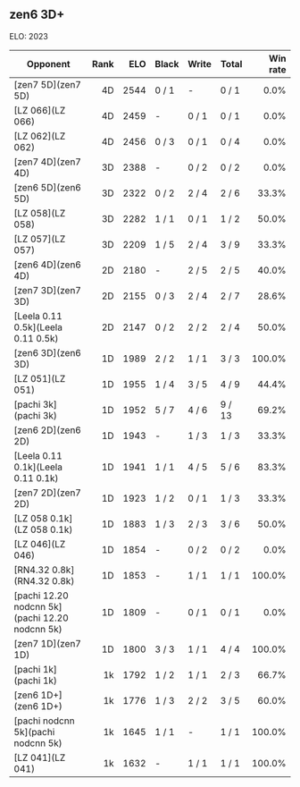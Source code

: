 ## zen6 3D+ ##

ELO: 2023

Opponent | Rank | ELO | Black | Write | Total | Win rate
---------|-----:|----:|-------|-------|-------|-------:
[zen7 5D](zen7 5D) | 4D | 2544 | 0 / 1 | - | 0 / 1 | 0.0%
[LZ 066](LZ 066) | 4D | 2459 | - | 0 / 1 | 0 / 1 | 0.0%
[LZ 062](LZ 062) | 4D | 2456 | 0 / 3 | 0 / 1 | 0 / 4 | 0.0%
[zen7 4D](zen7 4D) | 3D | 2388 | - | 0 / 2 | 0 / 2 | 0.0%
[zen6 5D](zen6 5D) | 3D | 2322 | 0 / 2 | 2 / 4 | 2 / 6 | 33.3%
[LZ 058](LZ 058) | 3D | 2282 | 1 / 1 | 0 / 1 | 1 / 2 | 50.0%
[LZ 057](LZ 057) | 3D | 2209 | 1 / 5 | 2 / 4 | 3 / 9 | 33.3%
[zen6 4D](zen6 4D) | 2D | 2180 | - | 2 / 5 | 2 / 5 | 40.0%
[zen7 3D](zen7 3D) | 2D | 2155 | 0 / 3 | 2 / 4 | 2 / 7 | 28.6%
[Leela 0.11 0.5k](Leela 0.11 0.5k) | 2D | 2147 | 0 / 2 | 2 / 2 | 2 / 4 | 50.0%
[zen6 3D](zen6 3D) | 1D | 1989 | 2 / 2 | 1 / 1 | 3 / 3 | 100.0%
[LZ 051](LZ 051) | 1D | 1955 | 1 / 4 | 3 / 5 | 4 / 9 | 44.4%
[pachi 3k](pachi 3k) | 1D | 1952 | 5 / 7 | 4 / 6 | 9 / 13 | 69.2%
[zen6 2D](zen6 2D) | 1D | 1943 | - | 1 / 3 | 1 / 3 | 33.3%
[Leela 0.11 0.1k](Leela 0.11 0.1k) | 1D | 1941 | 1 / 1 | 4 / 5 | 5 / 6 | 83.3%
[zen7 2D](zen7 2D) | 1D | 1923 | 1 / 2 | 0 / 1 | 1 / 3 | 33.3%
[LZ 058 0.1k](LZ 058 0.1k) | 1D | 1883 | 1 / 3 | 2 / 3 | 3 / 6 | 50.0%
[LZ 046](LZ 046) | 1D | 1854 | - | 0 / 2 | 0 / 2 | 0.0%
[RN4.32 0.8k](RN4.32 0.8k) | 1D | 1853 | - | 1 / 1 | 1 / 1 | 100.0%
[pachi 12.20 nodcnn 5k](pachi 12.20 nodcnn 5k) | 1D | 1809 | - | 0 / 1 | 0 / 1 | 0.0%
[zen7 1D](zen7 1D) | 1D | 1800 | 3 / 3 | 1 / 1 | 4 / 4 | 100.0%
[pachi 1k](pachi 1k) | 1k | 1792 | 1 / 2 | 1 / 1 | 2 / 3 | 66.7%
[zen6 1D+](zen6 1D+) | 1k | 1776 | 1 / 3 | 2 / 2 | 3 / 5 | 60.0%
[pachi nodcnn 5k](pachi nodcnn 5k) | 1k | 1645 | 1 / 1 | - | 1 / 1 | 100.0%
[LZ 041](LZ 041) | 1k | 1632 | - | 1 / 1 | 1 / 1 | 100.0%
